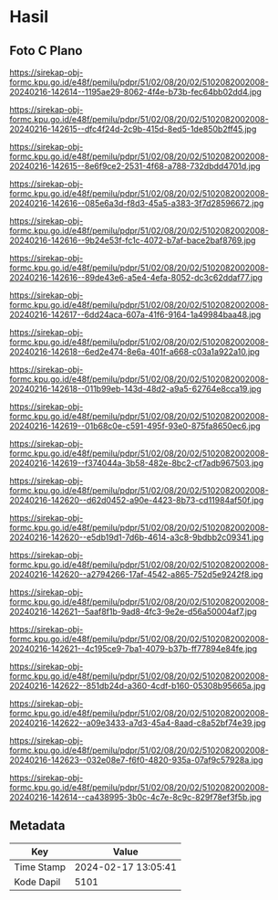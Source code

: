 # Hasil

## Foto C Plano

https://sirekap-obj-formc.kpu.go.id/e48f/pemilu/pdpr/51/02/08/20/02/5102082002008-20240216-142614--1195ae29-8062-4f4e-b73b-fec64bb02dd4.jpg

https://sirekap-obj-formc.kpu.go.id/e48f/pemilu/pdpr/51/02/08/20/02/5102082002008-20240216-142615--dfc4f24d-2c9b-415d-8ed5-1de850b2ff45.jpg

https://sirekap-obj-formc.kpu.go.id/e48f/pemilu/pdpr/51/02/08/20/02/5102082002008-20240216-142615--8e6f9ce2-2531-4f68-a788-732dbdd4701d.jpg

https://sirekap-obj-formc.kpu.go.id/e48f/pemilu/pdpr/51/02/08/20/02/5102082002008-20240216-142616--085e6a3d-f8d3-45a5-a383-3f7d28596672.jpg

https://sirekap-obj-formc.kpu.go.id/e48f/pemilu/pdpr/51/02/08/20/02/5102082002008-20240216-142616--9b24e53f-fc1c-4072-b7af-bace2baf8769.jpg

https://sirekap-obj-formc.kpu.go.id/e48f/pemilu/pdpr/51/02/08/20/02/5102082002008-20240216-142616--89de43e6-a5e4-4efa-8052-dc3c62ddaf77.jpg

https://sirekap-obj-formc.kpu.go.id/e48f/pemilu/pdpr/51/02/08/20/02/5102082002008-20240216-142617--6dd24aca-607a-41f6-9164-1a49984baa48.jpg

https://sirekap-obj-formc.kpu.go.id/e48f/pemilu/pdpr/51/02/08/20/02/5102082002008-20240216-142618--6ed2e474-8e6a-401f-a668-c03a1a922a10.jpg

https://sirekap-obj-formc.kpu.go.id/e48f/pemilu/pdpr/51/02/08/20/02/5102082002008-20240216-142618--011b99eb-143d-48d2-a9a5-62764e8cca19.jpg

https://sirekap-obj-formc.kpu.go.id/e48f/pemilu/pdpr/51/02/08/20/02/5102082002008-20240216-142619--01b68c0e-c591-495f-93e0-875fa8650ec6.jpg

https://sirekap-obj-formc.kpu.go.id/e48f/pemilu/pdpr/51/02/08/20/02/5102082002008-20240216-142619--f374044a-3b58-482e-8bc2-cf7adb967503.jpg

https://sirekap-obj-formc.kpu.go.id/e48f/pemilu/pdpr/51/02/08/20/02/5102082002008-20240216-142620--d62d0452-a90e-4423-8b73-cd11984af50f.jpg

https://sirekap-obj-formc.kpu.go.id/e48f/pemilu/pdpr/51/02/08/20/02/5102082002008-20240216-142620--e5db19d1-7d6b-4614-a3c8-9bdbb2c09341.jpg

https://sirekap-obj-formc.kpu.go.id/e48f/pemilu/pdpr/51/02/08/20/02/5102082002008-20240216-142620--a2794266-17af-4542-a865-752d5e9242f8.jpg

https://sirekap-obj-formc.kpu.go.id/e48f/pemilu/pdpr/51/02/08/20/02/5102082002008-20240216-142621--5aaf8f1b-9ad8-4fc3-9e2e-d56a50004af7.jpg

https://sirekap-obj-formc.kpu.go.id/e48f/pemilu/pdpr/51/02/08/20/02/5102082002008-20240216-142621--4c195ce9-7ba1-4079-b37b-ff77894e84fe.jpg

https://sirekap-obj-formc.kpu.go.id/e48f/pemilu/pdpr/51/02/08/20/02/5102082002008-20240216-142622--851db24d-a360-4cdf-b160-05308b95665a.jpg

https://sirekap-obj-formc.kpu.go.id/e48f/pemilu/pdpr/51/02/08/20/02/5102082002008-20240216-142622--a09e3433-a7d3-45a4-8aad-c8a52bf74e39.jpg

https://sirekap-obj-formc.kpu.go.id/e48f/pemilu/pdpr/51/02/08/20/02/5102082002008-20240216-142623--032e08e7-f6f0-4820-935a-07af9c57928a.jpg

https://sirekap-obj-formc.kpu.go.id/e48f/pemilu/pdpr/51/02/08/20/02/5102082002008-20240216-142614--ca438995-3b0c-4c7e-8c9c-829f78ef3f5b.jpg


## Metadata

| Key        | Value               |
| ---------- | ------------------- |
| Time Stamp | 2024-02-17 13:05:41 |
| Kode Dapil | 5101                |



